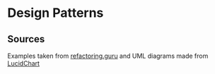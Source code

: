 # Design Patterns

## Sources
Examples taken from [refactoring.guru](refactoring.guru) and UML diagrams made from [LucidChart](lucid.app)